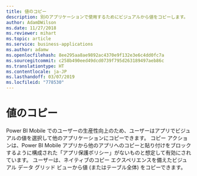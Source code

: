 ```yaml
---
title: 値のコピー
description: 別のアプリケーションで使用するためにビジュアルから値をコピーします。
author: AdamDWilson
ms.date: 11/27/2018
ms.reviewer: mihart
ms.topic: article
ms.service: business-applications
ms.author: adamw
ms.openlocfilehash: 8ee295aa8ae9892ac4370e9f132e3e6c4dd0fc7a
ms.sourcegitcommit: c258b490eed49dcd0739f795d263189497aeb86c
ms.translationtype: HT
ms.contentlocale: ja-JP
ms.lasthandoff: 03/07/2019
ms.locfileid: "778530"
---
```

# <a name="copy-values"></a>値のコピー




Power BI Mobile でのユーザーの生産性向上のため、ユーザーはアプリでビジュアルの値を選択して他のアプリケーションにコピーできます。 コピー アクションは、Power BI Mobile アプリから他のアプリへのコピーと貼り付けをブロックするように構成された「アプリ保護ポリシー」がないものと想定して有効にされています。 ユーザーは、ネイティブのコピー エクスペリエンスを備えたビジュアル データ グリッド ビューから値 (またはテーブル全体) をコピーできます。
